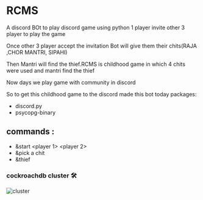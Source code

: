 # RCMS

A discord BOt to play discord game using python 1 player invite other 3 player to play the game

Once other 3 player accept the invitation Bot will give them their chits(RAJA ,CHOR
MANTRI, SIPAHI)

Then Mantri will find the thief.RCMS is childhood game in which 4 chits were used and mantri find the thief

Now days we play game with community in discord

So to get this childhood game to the discord made this bot today
packages:

- discord.py
- psycopg-binary

## commands :

- &start <player 1> <player 2> <player3>
- &pick a chit <player>
- &thief <thief>

### cockroachdb cluster 🛠️
  
![cluster](https://user-images.githubusercontent.com/68494604/136688321-2992b029-5681-44c3-a798-618c360ff1f3.jpeg)
